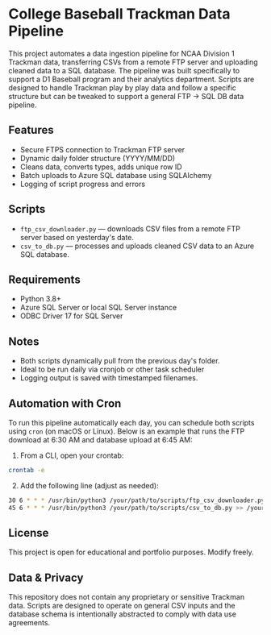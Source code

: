 # College Baseball Trackman Data Pipeline

This project automates a data ingestion pipeline for NCAA Division 1 Trackman data, transferring CSVs from a remote FTP server and uploading cleaned data to a SQL database. The pipeline was built specifically to support a D1 Baseball program and their analytics department. Scripts are designed to handle Trackman play by play data and follow a specific structure but can be tweaked to support a general FTP -> SQL DB data pipeline. 

## Features

- Secure FTPS connection to Trackman FTP server
- Dynamic daily folder structure (YYYY/MM/DD)
- Cleans data, converts types, adds unique row ID
- Batch uploads to Azure SQL database using SQLAlchemy
- Logging of script progress and errors

## Scripts

- `ftp_csv_downloader.py` — downloads CSV files from a remote FTP server based on yesterday's date.
- `csv_to_db.py` — processes and uploads cleaned CSV data to an Azure SQL database.

## Requirements
- Python 3.8+
- Azure SQL Server or local SQL Server instance
- ODBC Driver 17 for SQL Server

## Notes
- Both scripts dynamically pull from the previous day's folder.
- Ideal to be run daily via cronjob or other task scheduler
- Logging output is saved with timestamped filenames.

## Automation with Cron
To run this pipeline automatically each day, you can schedule both scripts using `cron` (on macOS or Linux). Below is an example that runs the FTP download at 6:30 AM and database upload at 6:45 AM:

1. From a CLI, open your crontab:
```bash
crontab -e
```

2. Add the following line (adjust as needed):
```bash
30 6 * * * /usr/bin/python3 /your/path/to/scripts/ftp_csv_downloader.py >> /your/path/to/scripts/logs/cron_ftp_log.txt 2>&1
45 6 * * * /usr/bin/python3 /your/path/to/scripts/csv_to_db.py >> /your/path/to/scripts/logs/cron_db_log.txt 2>&1
```

## License
This project is open for educational and portfolio purposes. Modify freely.

## Data & Privacy
This repository does not contain any proprietary or sensitive Trackman data. Scripts are designed to operate on general CSV inputs and the database schema is intentionally abstracted to comply with data use agreements.



